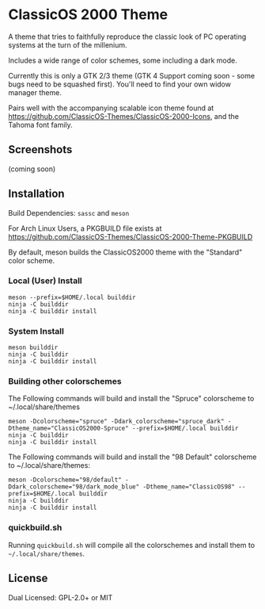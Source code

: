 # ClassicOS 2000 Theme

A theme that tries to faithfully reproduce the classic look of PC operating systems at the turn of the millenium.

Includes a wide range of color schemes, some including a dark mode.

Currently this is only a GTK 2/3 theme (GTK 4 Support coming soon - some bugs need to be squashed first). You'll need to find your own widow manager theme.

Pairs well with the accompanying scalable icon theme found at https://github.com/ClassicOS-Themes/ClassicOS-2000-Icons, and the Tahoma font family.

## Screenshots

(coming soon)


## Installation

Build Dependencies: `sassc` and `meson`

For Arch Linux Users, a PKGBUILD file exists at https://github.com/ClassicOS-Themes/ClassicOS-2000-Theme-PKGBUILD

By default, meson builds the ClassicOS2000 theme with the "Standard" color scheme.

### Local (User) Install ####
```
meson --prefix=$HOME/.local builddir
ninja -C builddir
ninja -C builddir install
```

### System Install ####

```
meson builddir
ninja -C builddir
ninja -C builddir install
```

### Building other colorschemes

The Following commands will build and install the "Spruce" colorscheme to ~/.local/share/themes

```
meson -Dcolorscheme="spruce" -Ddark_colorscheme="spruce_dark" -Dtheme_name="ClassicOS2000-Spruce" --prefix=$HOME/.local builddir
ninja -C builddir
ninja -C builddir install
```

The Following commands will build and install the "98 Default" colorscheme to ~/.local/share/themes:

```
meson -Dcolorscheme="98/default" -Ddark_colorscheme="98/dark_mode_blue" -Dtheme_name="ClassicOS98" --prefix=$HOME/.local builddir
ninja -C builddir
ninja -C builddir install
```

### quickbuild.sh

Running `quickbuild.sh` will compile all the colorschemes and install them to `~/.local/share/themes`.

## License

Dual Licensed: GPL-2.0+ or MIT